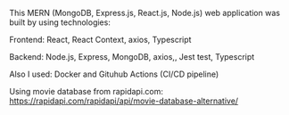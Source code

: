 This MERN (MongoDB, Express.js, React.js, Node.js) web application was built by using technologies:
	
Frontend:
React, React Context, axios, Typescript

Backend:
Node.js, Express, MongoDB, axios,, Jest test, Typescript

Also I used:
Docker and Gituhub Actions (CI/CD pipeline)

Using movie database from rapidapi.com: https://rapidapi.com/rapidapi/api/movie-database-alternative/